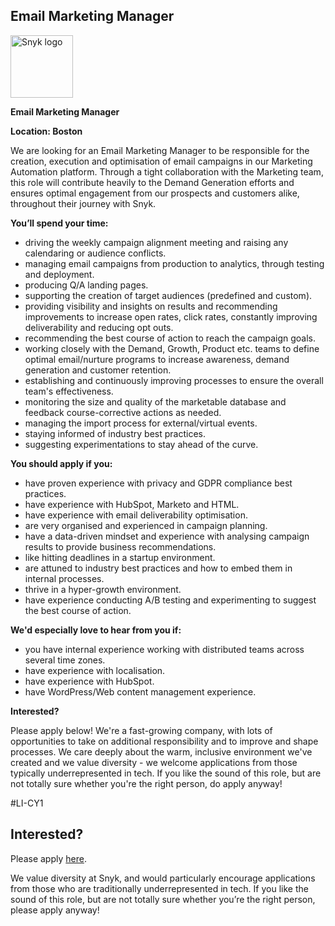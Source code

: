 Email Marketing Manager
---

<img src="https://res.cloudinary.com/snyk/image/upload/v1537345894/press-kit/brand/logo-black.png" width="100" alt="Snyk logo" />

<p><strong>Email Marketing Manager</strong></p>
<p><strong>Location: Boston&nbsp;</strong></p>
<p>We are looking for an Email Marketing Manager to be responsible for the creation, execution and optimisation of email campaigns in our Marketing Automation platform. Through a tight collaboration with the Marketing team, this role will contribute heavily to the Demand Generation efforts and ensures optimal engagement from our prospects and customers alike, throughout their journey with Snyk.&nbsp;</p>
<p><strong>You’ll spend your time:</strong></p>
<ul>
<li>driving the weekly campaign alignment meeting and raising any calendaring or audience conflicts.&nbsp;</li>
<li>managing email campaigns from production to analytics, through testing and deployment.&nbsp;</li>
<li>producing Q/A landing pages.&nbsp;</li>
<li>supporting the creation of target audiences (predefined and custom).</li>
<li>providing visibility and insights on results and recommending improvements to increase open rates, click rates, constantly improving deliverability and reducing opt outs.&nbsp;</li>
<li>recommending the best course of action to reach the campaign goals.&nbsp;</li>
<li>working closely with the Demand, Growth, Product etc. teams to define optimal email/nurture programs to increase awareness, demand generation and customer retention.&nbsp;</li>
<li>establishing and continuously improving processes to ensure the overall team's effectiveness.&nbsp;</li>
<li>monitoring the size and quality of the marketable database and feedback course-corrective actions as needed.</li>
<li>managing the import process for external/virtual events.&nbsp;</li>
<li>staying informed of industry best practices.</li>
<li>suggesting experimentations to stay ahead of the curve.&nbsp;</li>
</ul>
<p><strong>You should apply if you:&nbsp;</strong></p>
<ul>
<li>have proven experience with privacy and GDPR compliance best practices.</li>
<li>have experience with HubSpot, Marketo and HTML.</li>
<li>have experience with email deliverability optimisation.</li>
<li>are very organised and experienced in campaign planning.</li>
<li>have a data-driven mindset and experience with analysing campaign results to provide business recommendations.</li>
<li>like hitting deadlines in a startup environment.</li>
<li>are attuned to industry best practices and how to embed them in internal processes.</li>
<li>thrive in a hyper-growth environment.</li>
<li>have experience conducting A/B testing and experimenting to suggest the best course of action.</li>
</ul>
<p><strong>We'd especially love to hear from you if:&nbsp;</strong></p>
<ul>
<li>you have internal experience working with distributed teams across several time zones.</li>
<li>have experience with localisation.&nbsp;</li>
<li>have experience with HubSpot.&nbsp;</li>
<li>have WordPress/Web content management experience.</li>
</ul>
<p><strong>Interested?&nbsp;</strong></p>
<p>Please apply below! We're a fast-growing company, with lots of opportunities to take on additional responsibility and to improve and shape processes. We care deeply about the warm, inclusive environment we've created and we value diversity - we welcome applications from those typically underrepresented in tech. If you like the sound of this role, but are not totally sure whether you're the right person, do apply anyway!</p>
<p>#LI-CY1</p>

Interested?
---

Please apply [here](https://boards.greenhouse.io/snyk/jobs/4818866002#app).

We value diversity at Snyk, and would particularly encourage applications from those who are traditionally underrepresented in tech.
If you like the sound of this role, but are not totally sure whether you’re the right person, please apply anyway!
